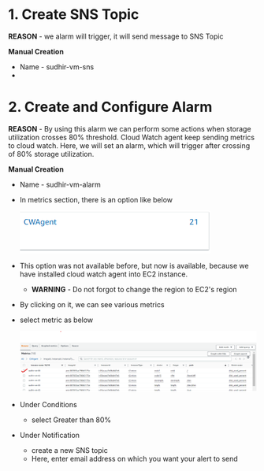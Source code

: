 # 1. Create SNS Topic

**REASON** - we alarm will trigger, it will send message to SNS Topic

**Manual Creation**

* Name - sudhir-vm-sns
* 

# 2. Create and Configure Alarm

**REASON** - By using this alarm we can perform some actions when storage utilization crosses 80% threshold. Cloud Watch agent keep sending metrics to cloud watch. Here, we will set an alarm, which will trigger after crossing of 80% storage utilization.

**Manual Creation**

* Name - sudhir-vm-alarm

* In metrics section, there is an option like below

  ![image-20230329150813313](Screenshots/image-20230329150813313.png)

* This option was not available before, but now is available, because we have installed cloud watch agent into EC2 instance.

  * **WARNING** - Do not forgot to change the region to EC2's region 

* By clicking on it, we can see various metrics

* select metric as below

  ![image-20230329151656550](screenshots/2.png)

* Under Conditions
  * select Greater than 80%
* Under Notification
  * create a new SNS topic
  * Here, enter email address on which you want your alert to send